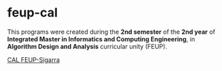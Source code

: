 # feup-cal

This programs were created during the **2nd semester** of the **2nd year** of **Integrated Master in Informatics and Computing Engineering**, in **Algorithm Design and Analysis** curricular unity (FEUP).

[CAL FEUP-Sigarra](https://sigarra.up.pt/feup/en/UCURR_GERAL.FICHA_UC_VIEW?pv_ocorrencia_id=368705 "Curricular Unity Homepage")

